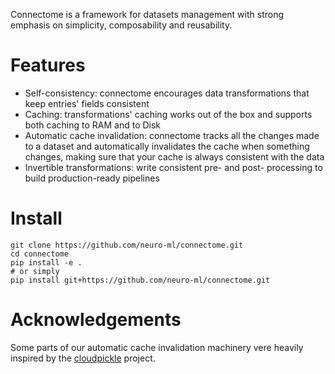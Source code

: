 Connectome is a framework for datasets management with strong emphasis on simplicity, composability and reusability.

# Features

* Self-consistency: connectome encourages data transformations that keep entries' fields consistent
* Caching: transformations' caching works out of the box and supports both caching to RAM and to Disk
* Automatic cache invalidation: connectome tracks all the changes made to a dataset and automatically invalidates the
  cache when something changes, making sure that your cache is always consistent with the data
* Invertible transformations: write consistent pre- and post- processing to build production-ready pipelines

# Install

```shell
git clone https://github.com/neuro-ml/connectome.git
cd connectome
pip install -e .
# or simply
pip install git+https://github.com/neuro-ml/connectome.git
```

# Acknowledgements

Some parts of our automatic cache invalidation machinery vere heavily inspired by
the [cloudpickle](https://github.com/cloudpipe/cloudpickle) project.
